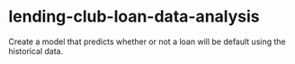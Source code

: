 # lending-club-loan-data-analysis
Create a model that predicts whether or not a loan will be default using the historical data.
